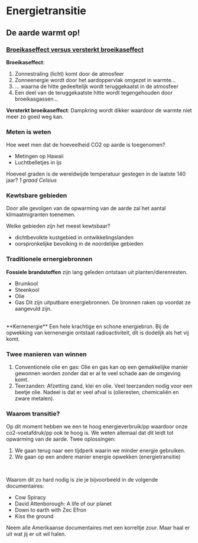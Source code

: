 # Energietransitie
## De aarde warmt op!
### [Broeikaseffect versus versterkt broeikaseffect](https://www.google.com/url?sa=i&url=https%3A%2F%2Fmrgeogwagg.wordpress.com%2F2015%2F06%2F24%2Fgreenhouse-effect-and-anthropogenic-warming%2F&psig=AOvVaw20CRKOpuhV3YpNvas-ImFu&ust=1652255420896000&source=images&cd=vfe&ved=0CAwQjRxqFwoTCJCjjte51PcCFQAAAAAdAAAAABAD)

**Broeikaseffect**:
1.  Zonnestraling (licht) komt door de atmosfeer
2.  Zonneenergie wordt door het aardoppervlak omgezet in warmte...
3.  ... waarna de hitte gedeeltelijk wordt teruggekaatst in de atmosfeer
4.  Een deel van de teruggekaatste hitte wordt tegengehouden door broeikasgassen...

**Versterkt broeikaseffect**:
Dampkring wordt dikker waardoor de warmte niet meer zo goed weg kan.

### Meten is weten
Hoe weet men dat de hoeveelheid CO2 op aarde is toegenomen?
- Metingen op Hawaii
- Luchtbelletjes in ijs

Hoeveel graden is de wereldwijde temperatuur gestegen in de laatste 140 jaar?
*1 graad Celsius*



### Kewtsbare gebieden
Door alle gevolgen van de opwarming van de aarde zal het aantal klimaatmigranten toenemen. </br>

Welke gebieden zijn het meest kewtsbaar?
- dichtbevolkte kustgebied in ontwikkelingslanden
- oorspronkelijke bevolking in de noordelijke gebieden

### Traditionele ernergiebronnen
**Fossiele brandstoffen** zijn lang geleden ontstaan uit planten/dierenresten.
- Bruinkool
- Steenkool
- Olie
- Gas
Dit zijn uitputbare energiebronnen. De bronnen raken op voordat ze aangevuld zijn.
</br>
**Kernenergie**
Een hele krachtige en schone energiebron. Bij de opwekking van kernenergie ontstaat radioactiviteit, dit is dodelijk als het vij komt.

### Twee manieren van winnen
1. Conventionele olie en gas: Olie en gas kan op een gemakkelijke manier gewonnen worden zonder dat er al te veel schade aan de omgeving komt.
2. Teerzanden: Afzetting zand, klei en olie. Veel teerzanden nodig voor een beetje olie. Nadeel is dat er veel afval is (olieresten, chemicaliën en zware metalen).
### Waarom transitie?
Op dit moment hebben we een te hoog energieverbruik/pp waardoor onze co2-voetafdruk/pp ook te hoog is. We weten allemaal dat dit leidt tot opwarming van de aarde. Twee oplossingen:
1. We gaan terug naar een tijdperk waarin we minder energie gebruiken.
2. We gaan op een andere manier energie opwekken (energietransitie)
</br>

Waarom dit zo hard nodig is zie je bijvoorbeeld in de volgende documentaires:
- Cow Spiracy
- David Attenborough: A life of our planet
- Down to earth with Zec Efron
- Kiss the ground

Neem alle Amerikaanse documentaires met een korreltje zour. Maar haal er uit wat jij er uit wil halen.
